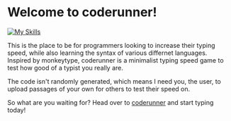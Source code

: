 # Welcome to coderunner!

[![My Skills](https://skillicons.dev/icons?i=svelte,firebase,tailwind,javascript,nodejs,css&theme=dark)](https://skillicons.dev)


This is the place to be for programmers looking to increase their typing speed, while also learning the syntax of various differnet languages. Inspired by monkeytype, coderunner is a minimalist typing speed game to test how good of a typist you really are.

The code isn't randomly generated, which means I need you, the user, to upload passages of your own for others to test their speed on.

So what are you waiting for? Head over to <a href="code-runner.web.app">coderunner</a> and start typing today!
